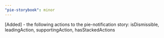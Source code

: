 ```yaml
---
"pie-storybook": minor
---
```


[Added] - the following actions to the pie-notification story: isDismissible, leadingAction, supportingAction, hasStackedActions
